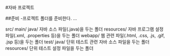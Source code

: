 #자바 프로젝트

##준비
-프로젝트 폴더를 준비한다.
...

src/
  main/
    java/
      자바 소스 파일(.java)을 두는 폴더
    resources/
      자바 프로그램 설정 파일(.xml, .properties 등)을 두는 폴더
    webapp/
      웹 관련 파일(.html, .css, .js, .gif, .jsp 등)을 두는 폴더
  test/
    java/
      단위 테스트 관련 자바 소스 파일을 두는 폴더
    resources/
      단위 테스트 설정 파일을 두는 폴더
